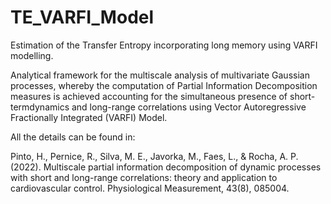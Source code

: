 # TE_VARFI_Model

Estimation of the Transfer Entropy incorporating long memory using VARFI modelling.

Analytical framework for the multiscale analysis of multivariate Gaussian processes, whereby the computation of Partial Information Decomposition measures is
achieved accounting for the simultaneous presence of short-termdynamics and long-range correlations using Vector Autoregressive Fractionally Integrated
(VARFI) Model.

All the details can be found in:

Pinto, H., Pernice, R., Silva, M. E., Javorka, M., Faes, L., & Rocha, A. P. (2022). Multiscale partial information decomposition of dynamic processes with short and long-range correlations: theory and application to cardiovascular control. Physiological Measurement, 43(8), 085004.
